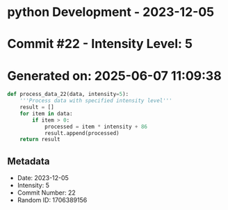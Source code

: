 ﻿# python Development - 2023-12-05
# Commit #22 - Intensity Level: 5
# Generated on: 2025-06-07 11:09:38
```python
def process_data_22(data, intensity=5):
    '''Process data with specified intensity level'''
    result = []
    for item in data:
        if item > 0:
            processed = item * intensity + 86
            result.append(processed)
    return result
```
## Metadata
- Date: 2023-12-05
- Intensity: 5
- Commit Number: 22
- Random ID: 1706389156
